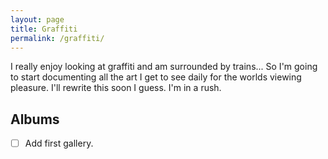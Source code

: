 ```yaml
---
layout: page
title: Graffiti
permalink: /graffiti/
---
```


I really enjoy looking at graffiti and am surrounded by trains... So I'm going to start documenting all the art I get to see daily for the worlds viewing pleasure.  I'll rewrite this soon I guess. I'm in a rush.

## Albums

- [ ] Add first gallery.
